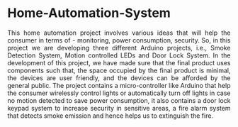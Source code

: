 # Home-Automation-System

<div align="justify">
This home automation project involves various ideas that will help the consumer in terms of -
monitoring, power consumption, security. So, in this project we are developing three different
Arduino projects, i.e., Smoke Detection System, Motion controlled LEDs and Door Lock System.
In the development of this project, we have made sure that the final product uses components
such that, the space occupied by the final product is minimal, the devices are user friendly, and
the devices can be afforded by the general public.
The project contains a micro-controller like Arduino that help the consumer wirelessly control
lights or automatically turn off lights in case no motion detected to save power consumption, it
also contains a door lock keypad system to increase security in sensitive areas, a fire alarm system
that detects smoke emission and hence helps us to extinguish the fire.
</div>

